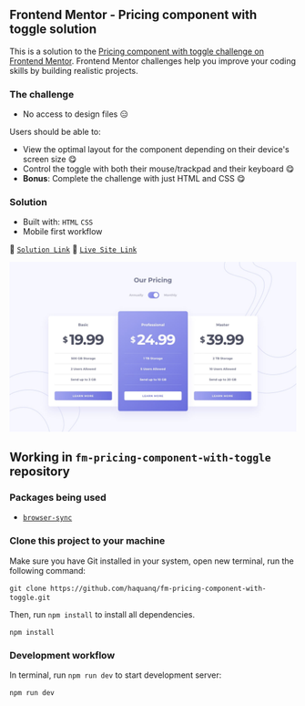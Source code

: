 ## Frontend Mentor - Pricing component with toggle solution

This is a solution to the [Pricing component with toggle challenge on Frontend Mentor](https://www.frontendmentor.io/challenges/pricing-component-with-toggle-8vPwRMIC). Frontend Mentor challenges help you improve your coding skills by building realistic projects.

### The challenge

- No access to design files :expressionless:

Users should be able to:

- View the optimal layout for the component depending on their device's screen size :yum:
- Control the toggle with both their mouse/trackpad and their keyboard :yum:
- **Bonus**: Complete the challenge with just HTML and CSS :yum:

### Solution

- Built with: `HTML` `CSS`
- Mobile first workflow

:link: [`Solution Link`](https://www.frontendmentor.io/solutions/only-html-and-css-et84qtEOzg) :link: [`Live Site Link`](https://haquanq.github.io/fm-pricing-component-with-toggle/)

![](./.docs/design/desktop-design-monthly.jpg)

## Working in `fm-pricing-component-with-toggle` repository

### Packages being used

- [`browser-sync`](https://github.com/BrowserSync/browser-sync)

### Clone this project to your machine

Make sure you have Git installed in your system, open new terminal, run the following command:

```
git clone https://github.com/haquanq/fm-pricing-component-with-toggle.git
```

Then, run `npm install` to install all dependencies.

```
npm install
```

### Development workflow

In terminal, run `npm run dev` to start development server:

```
npm run dev
```
